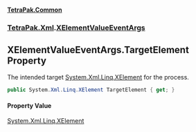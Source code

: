 #### [TetraPak.Common](index.md 'index')
### [TetraPak.Xml](TetraPak_Xml.md 'TetraPak.Xml').[XElementValueEventArgs](TetraPak_Xml_XElementValueEventArgs.md 'TetraPak.Xml.XElementValueEventArgs')
## XElementValueEventArgs.TargetElement Property
The intended target [System.Xml.Linq.XElement](https://docs.microsoft.com/en-us/dotnet/api/System.Xml.Linq.XElement 'System.Xml.Linq.XElement') for the process.  
```csharp
public System.Xml.Linq.XElement TargetElement { get; }
```
#### Property Value
[System.Xml.Linq.XElement](https://docs.microsoft.com/en-us/dotnet/api/System.Xml.Linq.XElement 'System.Xml.Linq.XElement')
